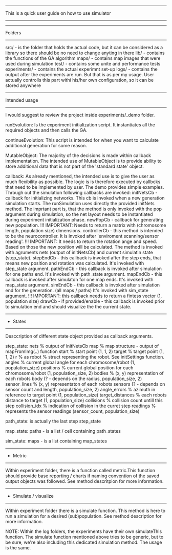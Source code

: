 *****************************************************
This is a quick user guide on how to use simulator
*****************************************************

***********
Folders
***********
src/ - is the folder that holds the actual code, but it can be considered as a library so there should be no need to change anyting in there
lib/ - contains the functions of the GA algorithm
maps/ - contains map images that were used during simulation
test/ - contains some unite and performance tests
experiments/ - contains the actual experimnt set-up
logs/ - contains the output after the experiments are run. But that is as per my usage. User actually controlls this part withi his/her own configuration, so it can be stored anywhere



****************
Intended usage
****************
I would suggest to review the project inside experiments/_demo folder.

runEvolution:
Is the experiment initialization script. It instantiates all the required objects and then calls the GA.


continueEvolution:
This script is intended for when you want to calculate additional generation for some reason.

MutableObject:
The majority of the decisions is made within callback implementation. The intended use of MutableObject
is to provide ability to store additional data that is not part of the  'standard state' object.

callback:
As already mentioned, the intended use is to give the user as much flexibility as possible. The logic is
is therefore executed by callbcks that need to be implemented by user. The demo provides simple examples.
Through out the simulation following callbacks are invoked:
    initNetsCb - callback for initializing networks. This cb is invoked when a new generation simulation starts. 
                The runSimulation uses directly the provided initNets method. The imprtant part is, 
                that the method is only invoked with the pop argument during simulation, so the net layout
                needs to be instantiated during experiment initialization phase.
    newPopCb - callback for generating new population. 
                !!! IMPORTANT: Needs to return a matrix with 
                (chromosome length, population size) dimensions.
    controllerCb - this method is intended to be the neurocontroller. It is invoked after 
                'enviroment scanning/sensor reading'. 
                !!! IMPORTANT: It needs to return the rotation ange and speed.
                Based on those the new position will be calculated. The method is invoked with agruments
                nets (output of initNetsCb) and current simulatin state (step_state).
    stepEndCb - this callback is invoked after the step ends, that means new position and rotation was calculated.
                It's invoked with step_state argument.
    pathEndCb - this callback is invoked after simulation for one paths end. It's invoked with path_state argument.
    mapEndCb - this callback is invoked after simulaton for one map ends. It's invoked with map_state argument.
    simEndCb - this callback is invoked after simulation end for the generation. (all maps / paths) 
               It's invoked with sim_state argument.
                !!! IMPORTANT: this callback needs to return a fintess vector (1, population size)
    drawCb - if provided/enable - this callback is invoked prior to simulation end and should visualize the
             the current state.


******************
* States
******************
Desccription of different state object provided as callback arguments.

step_state:
	nets 				% output of initNetsCb
	map 				% map structure - output of mapFromImg(..) function
	start				% start point (1, 1, 2)
	target				% target point (1, 1, 2)
	r 	% as robot		% struct representing the robot. See initSettings function.
	angles 				% current global angle for each chromosome/robot (1, population_size)
    positions			% current global position for each chromosome/robot (1, population_size, 2)
	bodies				% (x, y) representation of each robots body (? - depends on the radius, population_size, 2)
	sensor_lines		% (x, y) representaton of each robots sensors (? - depends on sensor count and length, population_size, 2)
	angle_errors		% azimuth in reference to target point (1, population_size)
	target_distances	% each robots distance to target (1, population_size)
	collisions			% collision count untill this step
	collision_idx		% indication of collision in the curret step
	readings			% represents the sensor readings (sensor_count, population_size)
	
	
path_state:
	is actually the last step step_state
	
map_state:
	paths - is a list / cell containing path_states
	
sim_state:
	maps - is a list containing map_states
	
	
*****************
* Metric
*****************
Within experiment folder, there is a function called metric.This function should provide base reporting / charts if naming convention of the saved output objects was followed.
See method descritpion for more information.



*****************
* Simulate / visualize
*****************
Within experiment folder there is a simulate function.
This method is here to run a simulation for a desired (sub)population. See method description for more information.


NOTE: Within the log folders, the experiments have their own simulateThis function. The simulate function mentioned above tries to be generic, 
but to be sure, we're also including this dedicated simulation method. The usage is the same.